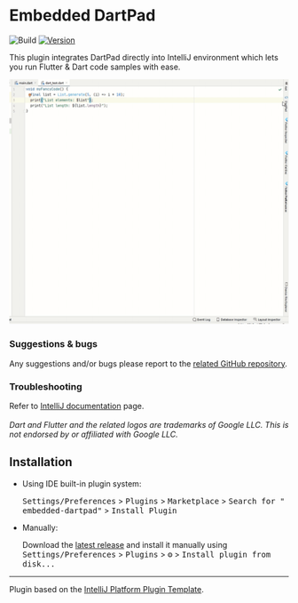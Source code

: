 # Embedded DartPad

![Build](https://github.com/mzdm/embedded-dartpad/workflows/Build/badge.svg)
[![Version](https://img.shields.io/jetbrains/plugin/v/com.github.mzdm.embedded_dartpad.svg)](https://plugins.jetbrains.com/plugin/com.github.mzdm.embedded_dartpad)

[comment]: <> ([![Downloads]&#40;https://img.shields.io/jetbrains/plugin/d/com.github.mzdm.embedded_dartpad.svg&#41;]&#40;https://plugins.jetbrains.com/plugin/com.github.mzdm.embedded_dartpad&#41;)

<!-- Plugin description -->
<p>This plugin integrates DartPad directly into IntelliJ environment which lets you run Flutter &amp; 
Dart code samples with ease.</p>

<p align="center">
<img height="auto" width="700" src="https://raw.githubusercontent.com/mzdm/embedded-dartpad/master/previews/preview.gif" />
</p>

<h3 id="suggestions-bugs">Suggestions &amp; bugs</h3>
<p>Any suggestions and/or bugs please report to the <a href="https://github.com/mzdm/embedded-dartpad">related GitHub repository</a>.</p>

<h3 id="troubleshooting">Troubleshooting</h3>
<p>Refer to <a href="https://plugins.jetbrains.com/docs/intellij/jcef.html#enabling-jcef">IntelliJ documentation</a> page.
<br><br>
<em>Dart and Flutter and the related logos are trademarks of Google LLC. This is not endorsed by or affiliated with Google LLC.</em></p>
<!-- Plugin description end -->

## Installation

- Using IDE built-in plugin system:

  <kbd>Settings/Preferences</kbd> > <kbd>Plugins</kbd> > <kbd>Marketplace</kbd> > <kbd>Search for "
  embedded-dartpad"</kbd> >
  <kbd>Install Plugin</kbd>

- Manually:

  Download the [latest release](https://github.com/mzdm/embedded-dartpad/releases/latest) and install it manually using
  <kbd>Settings/Preferences</kbd> > <kbd>Plugins</kbd> > <kbd>⚙️</kbd> > <kbd>Install plugin from disk...</kbd>

---
Plugin based on the [IntelliJ Platform Plugin Template][template].

[template]: https://github.com/JetBrains/intellij-platform-plugin-template
